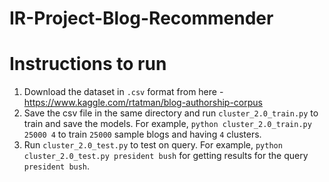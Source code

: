 # IR-Project-Blog-Recommender  
# Instructions to run
1. Download the dataset in `.csv` format from here - https://www.kaggle.com/rtatman/blog-authorship-corpus  
2. Save the csv file in the same directory and run `cluster_2.0_train.py` to train and save the models. For example, `python cluster_2.0_train.py 25000 4` to train `25000` sample blogs and having `4` clusters.  
3. Run `cluster_2.0_test.py` to test on query. For example, `python cluster_2.0_test.py president bush` for getting results for the query `president bush`.
